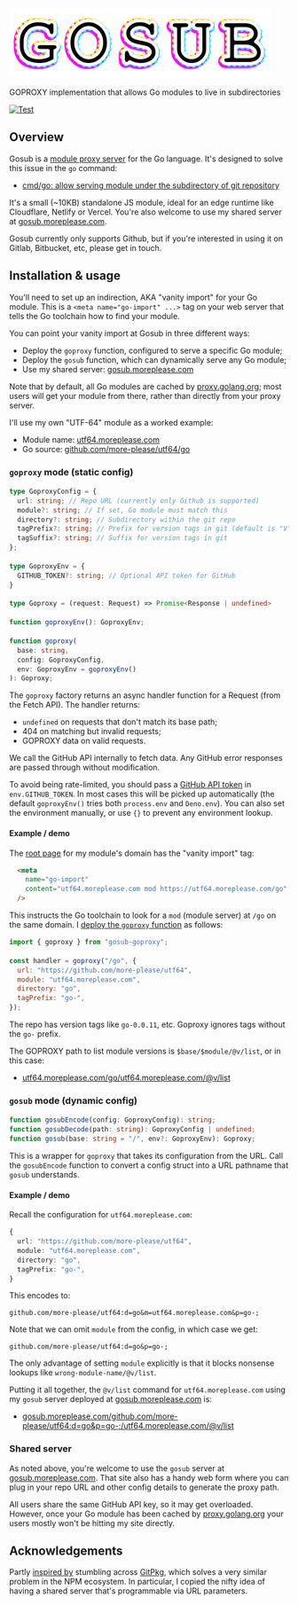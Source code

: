![GOSUB](assets/gosub.svg)

GOPROXY implementation that allows Go modules to live in subdirectories

[![Test](https://github.com/more-please/gosub-goproxy/actions/workflows/test.yml/badge.svg)](https://github.com/more-please/gosub-goproxy/actions/workflows/test.yml)

## Overview

Gosub is a [module proxy server](https://go.dev/ref/mod#goproxy-protocol) for the Go language. It's designed to solve this issue in the `go` command:

- [cmd/go: allow serving module under the subdirectory of git repository](https://github.com/golang/go/issues/34055)

It's a small (~10KB) standalone JS module, ideal for an edge runtime like Cloudflare, Netlify or Vercel. You're also welcome to use my shared server at [gosub.moreplease.com](https://gosub.moreplease.com).

Gosub currently only supports Github, but if you're interested in using it on Gitlab, Bitbucket, etc, please get in touch.

## Installation & usage

You'll need to set up an indirection, AKA "vanity import" for your Go module. This is a `<meta name="go-import" ...>` tag on your web server that tells the Go toolchain how to find your module.

You can point your vanity import at Gosub in three different ways:

- Deploy the `goproxy` function, configured to serve a specific Go module;
- Deploy the `gosub` function, which can dynamically serve any Go module;
- Use my shared server: [gosub.moreplease.com](https://gosub.moreplease.com)

Note that by default, all Go modules are cached by [proxy.golang.org](https://proxy.golang.org); most users will get your module from there, rather than directly from your proxy server.

I'll use my own "UTF-64" module as a worked example:

- Module name: [utf64.moreplease.com](https://utf64.moreplease.com)
- Go source: [github.com/more-please/utf64/go](https://github.com/more-please/utf64/tree/main/go)

### `goproxy` mode (static config)

```TypeScript
type GoproxyConfig = {
  url: string; // Repo URL (currently only Github is supported)
  module?: string; // If set, Go module must match this
  directory?: string; // Subdirectory within the git repo
  tagPrefix?: string; // Prefix for version tags in git (default is "V")
  tagSuffix?: string; // Suffix for version tags in git
};

type GoproxyEnv = {
  GITHUB_TOKEN?: string; // Optional API token for GitHub
}

type Goproxy = (request: Request) => Promise<Response | undefined>

function goproxyEnv(): GoproxyEnv;

function goproxy(
  base: string,
  config: GoproxyConfig,
  env: GoproxyEnv = goproxyEnv()
): Goproxy;
```

The `goproxy` factory returns an async handler function for a Request (from the Fetch API). The handler returns:

- `undefined` on requests that don't match its base path;
- 404 on matching but invalid requests;
- GOPROXY data on valid requests.

We call the GitHub API internally to fetch data. Any GitHub error responses are passed through without modification.

To avoid being rate-limited, you should pass a [GitHub API token](https://docs.github.com/en/rest/overview/authenticating-to-the-rest-api?apiVersion=2022-11-28) in `env.GITHUB_TOKEN`. In most cases this will be picked up automatically (the default `goproxyEnv()` tries both `process.env` and `Deno.env`). You can also set the environment manually, or use `{}` to prevent any environment lookup.

#### Example / demo

The [root page](https://github.com/more-please/utf64/blob/main/website/src/routes/%2Bpage.svelte) for my module's domain has the "vanity import" tag:

```HTML
  <meta
    name="go-import"
    content="utf64.moreplease.com mod https://utf64.moreplease.com/go"
  />
```

This instructs the Go toolchain to look for a `mod` (module server) at `/go` on the same domain. I [deploy the `goproxy` function](https://github.com/more-please/utf64/blob/main/website/src/routes/go/%5B...goproxy%5D/%2Bserver.ts) as follows:

```JavaScript
import { goproxy } from "gosub-goproxy";

const handler = goproxy("/go", {
  url: "https://github.com/more-please/utf64",
  module: "utf64.moreplease.com",
  directory: "go",
  tagPrefix: "go-",
});
```

The repo has version tags like `go-0.0.11`, etc. Goproxy ignores tags without the `go-` prefix.

The GOPROXY path to list module versions is `$base/$module/@v/list`, or in this case:

- [utf64.moreplease.com/go/utf64.moreplease.com/@v/list](https://utf64.moreplease.com/go/utf64.moreplease.com/@v/list)

### `gosub` mode (dynamic config)

```TypeScript
function gosubEncode(config: GoproxyConfig): string;
function gosubDecode(path: string): GoproxyConfig | undefined;
function gosub(base: string = "/", env?: GoproxyEnv): Goproxy;
```

This is a wrapper for `goproxy` that takes its configuration from the URL. Call the `gosubEncode` function to convert a config struct into a URL pathname that `gosub` understands.

#### Example / demo

Recall the configuration for `utf64.moreplease.com`:

```TypeScript
{
  url: "https://github.com/more-please/utf64",
  module: "utf64.moreplease.com",
  directory: "go",
  tagPrefix: "go-",
}
```

This encodes to:

```
github.com/more-please/utf64:d=go&m=utf64.moreplease.com&p=go-;
```

Note that we can omit `module` from the config, in which case we get:

```
github.com/more-please/utf64:d=go&p=go-;
```

The only advantage of setting `module` explicitly is that it blocks nonsense lookups like `wrong-module-name/@v/list`.

Putting it all together, the `@v/list` command for `utf64.moreplease.com` using my `gosub` server deployed at [gosub.moreplease.com](https://gosub.moreplease.com) is:

- [gosub.moreplease.com/github.com/more-please/utf64:d=go&p=go-;/utf64.moreplease.com/@v/list](https://gosub.moreplease.com/github.com/more-please/utf64:d=go&p=go-;/utf64.moreplease.com/@v/list)

### Shared server

As noted above, you're welcome to use the `gosub` server at [gosub.moreplease.com](https://gosub.moreplease.com). That site also has a handy web form where you can plug in your repo URL and other config details to generate the proxy path.

All users share the same GitHub API key, so it may get overloaded. However, once your Go module has been cached by [proxy.golang.org](https://proxy.golang.org) your users mostly won't be hitting my site directly.

## Acknowledgements

Partly [inspired by](https://mastodon.scot/@iainmerrick/111069329750890072) stumbling across [GitPkg](https://gitpkg.vercel.app), which solves a very similar problem in the NPM ecosystem. In particular, I copied the nifty idea of having a shared server that's programmable via URL parameters.
